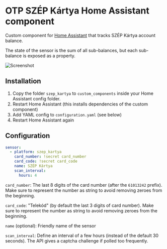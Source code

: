 # OTP SZÉP Kártya Home Assistant component

Custom component for [Home Assistant](https://homeassistant.io) that tracks SZÉP Kártya account balance.

The state of the sensor is the sum of all sub-balances, but each sub-balance is exposed as a property.

![Screenshot](screenshot.png?raw=true)

## Installation

1. Copy the folder `szep_kartya` to `custom_components` inside your Home Assistant config folder.
2. Restart Home Assistant (this installs dependencies of the custom component)
3. Add YAML config to `configuration.yaml` (see below)
4. Restart Home Assistant again

## Configuration

``` yaml
sensor:
  - platform: szep_kartya
    card_number: !secret card_number
    card_code: !secret card_code
    name: SZÉP Kártya
    scan_interval:
      hours: 4
```

`card_number`: The last 8 digits of the card number (after the `61013242` prefix). Make sure to represent the number as string to avoid removing zeroes from the beginning.

`card_code`: "Telekód" (by default the last 3 digits of card number). Make sure to represent the number as string to avoid removing zeroes from the beginning.


`name` (optional): Friendly name of the sensor

`scan_interval`: Define an interval of a few hours (instead of the default 30 seconds). The API gives a captcha challenge if polled too frequently.
